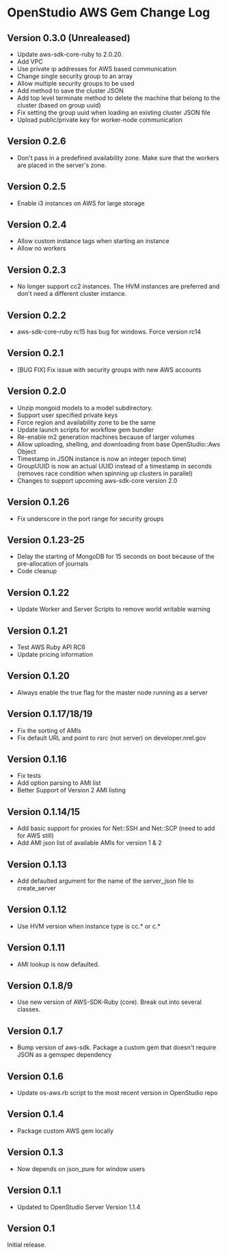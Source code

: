 OpenStudio AWS Gem Change Log
==================================

Version 0.3.0 (Unrealeased)
-------------
* Update aws-sdk-core-ruby to 2.0.20.
* Add VPC
* Use private ip addresses for AWS based communication
* Change single security group to an array
* Allow multiple security groups to be used
* Add method to save the cluster JSON
* Add top level terminate method to delete the machine that belong to the cluster (based on group uuid)
* Fix setting the group uuid when loading an existing cluster JSON file
* Upload public/private key for worker-node communication

Version 0.2.6
-------------
* Don't pass in a predefined availability zone. Make sure that the workers are placed in the server's zone.

Version 0.2.5
-------------
* Enable i3 instances on AWS for large storage

Version 0.2.4
-------------
* Allow custom instance tags when starting an instance
* Allow no workers

Version 0.2.3
-------------
* No longer support cc2 instances. The HVM instances are preferred and don't need a different cluster instance.

Version 0.2.2
-------------
* aws-sdk-core-ruby rc15 has bug for windows. Force version rc14

Version 0.2.1
-------------
* [BUG FIX] Fix issue with security groups with new AWS accounts

Version 0.2.0
-------------
* Unzip mongoid models to a model subdirectory. 
* Support user specified private keys
* Force region and availability zone to be the same
* Update launch scripts for workflow gem bundler
* Re-enable m2 generation machines because of larger volumes
* Allow uploading, shelling, and downloading from base OpenStudio::Aws Object
* Timestamp in JSON instance is now an integer (epoch time)
* GroupUUID is now an actual UUID instead of a timestamp in seconds (removes race condition when spinning up clusters in parallel)
* Changes to support upcoming aws-sdk-core version 2.0

Version 0.1.26
--------------
* Fix underscore in the port range for security groups

Version 0.1.23-25
--------------
* Delay the starting of MongoDB for 15 seconds on boot because of the pre-allocation of journals
* Code cleanup

Version 0.1.22
--------------
* Update Worker and Server Scripts to remove world writable warning

Version 0.1.21
--------------
* Test AWS Ruby API RC6
* Update pricing information

Version 0.1.20
--------------
* Always enable the true flag for the master node running as a server

Version 0.1.17/18/19
-------------------
* Fix the sorting of AMIs
* Fix default URL and point to rsrc (not server) on developer.nrel.gov

Version 0.1.16
--------------
* Fix tests
* Add option parsing to AMI list
* Better Support of Version 2 AMI listing

Version 0.1.14/15
-------------
* Add basic support for proxies for Net::SSH and Net::SCP (need to add for AWS still)
* Add AMI json list of available AMIs for version 1 & 2

Version 0.1.13
--------------
* Add defaulted argument for the name of the server_json file to create_server

Version 0.1.12
--------------
* Use HVM version when instance type is cc.* or c.*

Version 0.1.11
-------------
* AMI lookup is now defaulted.  

Version 0.1.8/9
-------------
* Use new version of AWS-SDK-Ruby (core).  Break out into several classes.

Version 0.1.7
-------------
* Bump version of aws-sdk. Package a custom gem that doesn't require JSON as a gemspec dependency

Version 0.1.6
-------------
* Update os-aws.rb script to the most recent version in OpenStudio repo

Version 0.1.4
-------------
* Package custom AWS gem locally

Version 0.1.3
-------------
* Now depends on json_pure for window users

Version 0.1.1
-------------
* Updated to OpenStudio Server Version 1.1.4

Version 0.1
-----------
Initial release.



